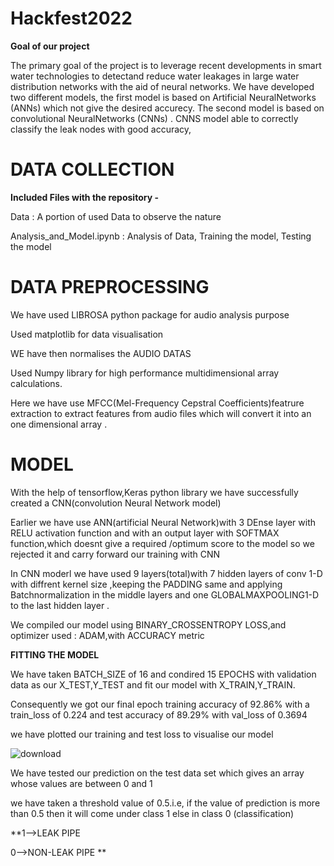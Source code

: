 # Hackfest2022

**Goal of our project**

The primary goal of the project is to leverage recent  developments  in  smart  water  technologies  to  detectand  reduce  water  leakages  in  large  water  distribution  networks  with  the  aid  of  neural  networks. We  have  developed two different models, the first model is based on Artificial NeuralNetworks (ANNs) which not give the desired accurecy. The second  model  is  based  on convolutional NeuralNetworks (CNNs) .  CNNS model able  to  correctly  classify  the  leak nodes with good accuracy,

# DATA COLLECTION

**Included Files with the repository -**

Data : A portion of used Data to observe the nature

Analysis_and_Model.ipynb : Analysis of Data, Training the model, Testing the model


# DATA PREPROCESSING

We have used LIBROSA python package for audio analysis purpose

Used matplotlib for data visualisation

WE have then normalises the AUDIO DATAS

Used Numpy library for high performance multidimensional array calculations.

Here we have use MFCC(Mel-Frequency Cepstral Coefficients)featrure extraction to extract features from audio files 
which will convert it into an one dimensional array .


# MODEL

With the help of tensorflow,Keras python library we have successfully created
a CNN(convolution Neural Network model)

Earlier we have use ANN(artificial Neural Network)with 3 DEnse layer with RELU activation function and
with an output layer with SOFTMAX function,which doesnt give a required /optimum score to the model 
so we rejected it and carry forward our training with CNN

In CNN moderl we have used 9 layers(total)with 7 hidden layers of conv 1-D with diffrent kernel size ,keeping the PADDING same and 
applying Batchnormalization in the middle layers 
and one GLOBALMAXPOOLING1-D to the last hidden layer .

We compiled our model using BINARY_CROSSENTROPY LOSS,and optimizer used : ADAM,with ACCURACY metric

**FITTING THE MODEL**

We have taken BATCH_SIZE of 16 and condired 15 EPOCHS with validation data as our X_TEST,Y_TEST and fit our model with 
X_TRAIN,Y_TRAIN.

Consequently we got our final epoch training accuracy of 92.86% with a train_loss of 0.224
and test accuracy of 89.29% with val_loss of 0.3694

we have plotted our training and test loss to visualise our model 

![download](https://user-images.githubusercontent.com/79101972/167283505-71fd7e3d-dca7-4a1e-80d4-1a340ffe9164.png)


We have tested our prediction on the test data set which gives an array whose values are between 0 and 1

we have taken a threshold value of 0.5.i.e, if the value of prediction is more than 0.5 then it will come under class 1 else in class 0
(classification)

**1-->LEAK PIPE
  
 0-->NON-LEAK PIPE **

